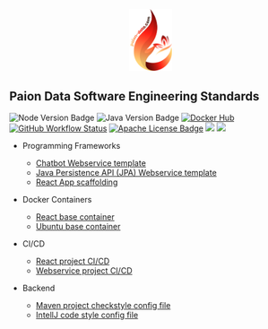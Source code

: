<div align="center">
    <img src="../img/logo-with-text.png" width="15%">
</div>

Paion Data Software Engineering Standards
-----------------------------------------

![Node Version Badge]
![Java Version Badge][Java Version Badge]
[![Docker Hub][Docker Hub Badge]][Docker Hub URL]
[![GitHub Workflow Status][GitHub Workflow Status Badge]][GitHub Workflow Status URL]
[![Apache License Badge]][Apache License, Version 2.0]
[![](https://img.shields.io/github/issues-search?query=user%3Apaion-data+state%3Aopen+type%3Aissue+archived%3Afalse&style=for-the-badge&logo=github&logoColor=white&label=Open%20Source%20Tasks&labelColor=181717&color=181717)](https://github.com/orgs/paion-data/projects/12/views/1)
[![](https://img.shields.io/badge/Service%20Status-1ABC9C?style=for-the-badge&logo=upptime&logoColor=white)](https://status.paion-data.dev/)

- Programming Frameworks

  - [Chatbot Webservice template](https://chatbot.paion-data.com/)
  - [Java Persistence API (JPA) Webservice template](https://kugelblitz.paion-data.dev/)
  - [React App scaffolding](https://fastui.paion-data.com/)

- Docker Containers

  - [React base container](https://linuxserver.paion-data.dev/images/docker-react/)
  - [Ubuntu base container](https://linuxserver.paion-data.dev/images/docker-ubuntu-base/)

- CI/CD

  - [React project CI/CD](../.github/workflows/react-ci-cd.yaml)
  - [Webservice project CI/CD](../.github/workflows/ws-ci-cd.yaml)

- Backend

  - [Maven project checkstyle config file](../checkstyle.xml)
  - [IntellJ code style config file](../Paion-Data-WS-Project-intellij-code-style.xml)

[Apache License Badge]: https://img.shields.io/badge/Apache%202.0-F25910.svg?style=for-the-badge&logo=Apache&logoColor=white
[Apache License, Version 2.0]: https://www.apache.org/licenses/LICENSE-2.0

[Docker Hub Badge]: https://img.shields.io/badge/paiondatahub-2596EC.svg?style=for-the-badge&logo=docker&logoColor=white
[Docker Hub URL]: https://hub.docker.com/r/paiondatahub/

[GitHub Workflow Status Badge]: https://img.shields.io/github/actions/workflow/status/paion-data/.github/ci-cd.yaml?branch=master&logo=github&style=for-the-badge&label=GitHub%20Actions&labelColor=%232088FF
[GitHub Workflow Status URL]: https://github.com/organizations/paion-data/settings/actions/hosted-runners

[Node Version Badge]: https://img.shields.io/badge/NODE-22-339933?logo=Node.js&logoColor=white&labelColor=66cc33&style=for-the-badge

[Java Version Badge]: https://img.shields.io/badge/Java-17-brightgreen?style=for-the-badge&logo=OpenJDK&logoColor=white
